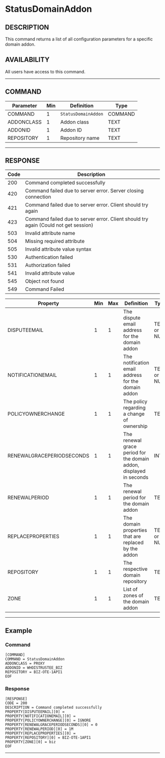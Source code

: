 # StatusDomainAddon

## DESCRIPTION
This command returns a list of all configuration parameters for a specific domain addon.

## AVAILABILITY
All users have access to this command.

----
## COMMAND

Parameter | Min | Definition | Type
---- | ---- | ---- | ----
COMMAND | 1 | `StatusDomainAddon` | COMMAND
ADDONCLASS | 1 | Addon class | TEXT
ADDONID | 1 | Addon ID | TEXT
REPOSITORY | 1 | Repository name | TEXT

----
## RESPONSE

Code | Description
---- | ----
200 | Command completed successfully
420 | Command failed due to server error. Server closing connection
421 | Command failed due to server error. Client should try again
423 | Command failed due to server error. Client should try again (Could not get session)
503 | Invalid attribute name
504 | Missing required attribute
505 | Invalid attribute value syntax
530 | Authentication failed
531 | Authorization failed
541 | Invalid attribute value
545 | Object not found
549 | Command Failed

Property | Min | Max | Definition | Type
---- | ---- | ---- | ---- | ----
DISPUTEEMAIL | 1 | 1 | The dispute email address for the domain addon | TEXT or NULL
NOTIFICATIONEMAIL | 1 | 1 | The notification email address for the domain addon | TEXT or NULL
POLICYOWNERCHANGE | 1 | 1 | The policy regarding a change of ownership | TEXT
RENEWALGRACEPERIODSECONDS | 1 | 1 | The renewal grace period for the domain addon, displayed in seconds | INT
RENEWALPERIOD | 1 | 1 | The renewal period for the domain addon | TEXT
REPLACEPROPERTIES | 1 | 1 | The domain properties that are replaced by the addon | TEXT or NULL
REPOSITORY | 1 | 1 | The respective domain repository | TEXT
ZONE | 1 | 1 | List of zones of the domain addon | TEXT

----
## Example

### Command

```
[COMMAND]
COMMAND = StatusDomainAddon
ADDONCLASS = PROXY
ADDONID = WHOISTRUSTEE_BIZ
REPOSITORY = BIZ-OTE-1API1
EOF
```
### Response

```
[RESPONSE]
CODE = 200
DESCRIPTION = Command completed successfully
PROPERTY[DISPUTEEMAIL][0] =
PROPERTY[NOTIFICATIONEMAIL][0] =
PROPERTY[POLICYOWNERCHANGE][0] = IGNORE
PROPERTY[RENEWALGRACEPERIODSECONDS][0] = 0
PROPERTY[RENEWALPERIOD][0] = 1M
PROPERTY[REPLACEPROPERTIES][0] =
PROPERTY[REPOSITORY][0] = BIZ-OTE-1API1
PROPERTY[ZONE][0] = biz
EOF
```

----
